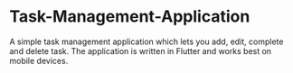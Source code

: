 # Task-Management-Application
A simple task management application which lets you add, edit, complete and delete task. The application is written in Flutter and works best on mobile devices.
